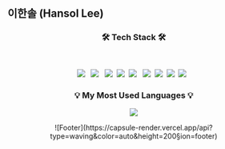 ## 이한솔 (Hansol Lee)

<h3 align="center"><b>🛠 Tech Stack 🛠</b></h3>
</br>
<p align="center">
<img src="https://img.shields.io/badge/HTML5-E34F26?style=flat-square&logo=HTML5&logoColor=white"/> &nbsp
<img src="https://img.shields.io/badge/CSS3-1572B6?style=flat-square&logo=CSS3&logoColor=white"/> &nbsp
<img src="https://img.shields.io/badge/JavaScript-F7DF1E?style=flat-square&logo=JavaScript&logoColor=white"/>&nbsp
<img src="https://img.shields.io/badge/TypeScript-3178C6?style=flat-square&logo=TypeScript&logoColor=white"/>&nbsp
<img src="https://img.shields.io/badge/React-61DAFB?style=flat-square&logo=React&logoColor=white"/> &nbsp
  <img src="https://img.shields.io/badge/Next.js-000000?style=flat-square&logo=Next.js&logoColor=white"/>&nbsp
  <img src="https://img.shields.io/badge/Vue.js-4FC08D?style=flat-square&logo=Vue.js&logoColor=white"/>&nbsp
<img src="https://img.shields.io/badge/Amazon AWS-232F3E?style=flat-square&logo=Amazon%20AWS&logoColor=white"/>&nbsp 
<img src="https://img.shields.io/badge/Firebase-FFCA28?style=flat-square&logo=firebase&logoColor=white"/> &nbsp</p>


<h3 align="center">💡 My Most Used Languages 💡</h3>
<p align="center">
  <a href="https://github.com/eehs2000">
    <img align="center" src="https://github-readme-stats.vercel.app/api/top-langs/?username=eehs2000&layout=compact&show_icons=true&show_owner=true&hide_title=true&theme=nord&hide=" />
  </a>
</p>

<p align="center">
![Footer](https://capsule-render.vercel.app/api?type=waving&color=auto&height=200&section=footer)
  </p>

<!--
**eehs2000/eehs2000** is a ✨ _special_ ✨ repository because its `README.md` (this file) appears on your GitHub profile.

Here are some ideas to get you started:

- 🔭 I’m currently working on ...
- 🌱 I’m currently learning ...
- 👯 I’m looking to collaborate on ...
- 🤔 I’m looking for help with ...
- 💬 Ask me about ...
- 📫 How to reach me: ...
- 😄 Pronouns: ...
- ⚡ Fun fact: ...
-->
